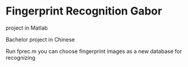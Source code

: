 # Fingerprint Recognition Gabor
project in Matlab

Bachelor project in Chinese

Run fprec.m
you can choose fingerprint images as a new database for recognizing

